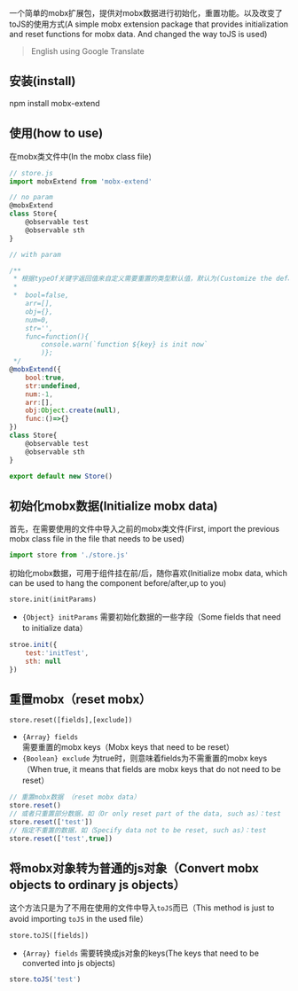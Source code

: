 

一个简单的mobx扩展包，提供对mobx数据进行初始化，重置功能。以及改变了toJS的使用方式(A simple mobx extension package that provides initialization and reset functions for mobx data. And changed the way toJS is used)

> English using Google Translate

## 安装(install)
npm install mobx-extend

## 使用(how to use)

在mobx类文件中(In the mobx class file)

```javascript
// store.js
import mobxExtend from 'mobx-extend'

// no param
@mobxExtend
class Store{
    @observable test
    @observable sth
}

// with param

/** 
 * 根据typeOf关键字返回值来自定义需要重置的类型默认值，默认为(Customize the default value of the type that needs to be reset according to the return value of the typeOf keyword, the default is)：
 * 
 *  bool=false,
    arr=[],
    obj={},
    num=0,
    str='',
    func=function(){
        console.warn(`function ${key} is init now`
        )};
 */
@mobxExtend({
    bool:true,
    str:undefined,
    num:-1,
    arr:[],
    obj:Object.create(null),
    func:()=>{}
})
class Store{
    @observable test
    @observable sth
}

export default new Store()
```

## 初始化mobx数据(Initialize mobx data)

首先，在需要使用的文件中导入之前的mobx类文件(First, import the previous mobx class file in the file that needs to be used)

```javascript
import store from './store.js'
```
初始化mobx数据，可用于组件挂在前/后，随你喜欢(Initialize mobx data, which can be used to hang the component before/after,up to you)

`store.init(initParams)`
- `{Object} initParams` 需要初始化数据的一些字段（Some fields that need to initialize data）

```javascript
stroe.init({
    test:'initTest',
    sth: null
})
```
## 重置mobx（reset mobx）
`store.reset([fields],[exclude])`
- `{Array} fields` 需要重置的mobx keys（Mobx keys that need to be reset）
- `{Boolean} exclude` 为true时，则意味着fields为不需重置的mobx keys（When true, it means that fields are mobx keys that do not need to be reset） 

```javascript
// 重置mobx数据 （reset mobx data）
store.reset()
// 或者只重置部分数据，如（Or only reset part of the data, such as）：test
store.reset(['test'])
// 指定不重置的数据，如（Specify data not to be reset, such as）：test
store.reset(['test',true])
```

## 将mobx对象转为普通的js对象（Convert mobx objects to ordinary js objects）

这个方法只是为了不用在使用的文件中导入`toJS`而已（This method is just to avoid importing `toJS` in the used file）

`store.toJS([fields])`

- `{Array} fields` 需要转换成js对象的keys(The keys that need to be converted into js objects)

```javascript
store.toJS('test')
```